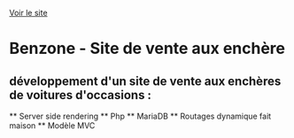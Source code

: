 [Voir le site](https://benzone-site.000webhostapp.com/)

# Benzone - Site de vente aux enchère

## développement d'un site de vente aux enchères de voitures d'occasions :

** Server side rendering
** Php
** MariaDB
** Routages dynamique fait maison
** Modèle MVC
